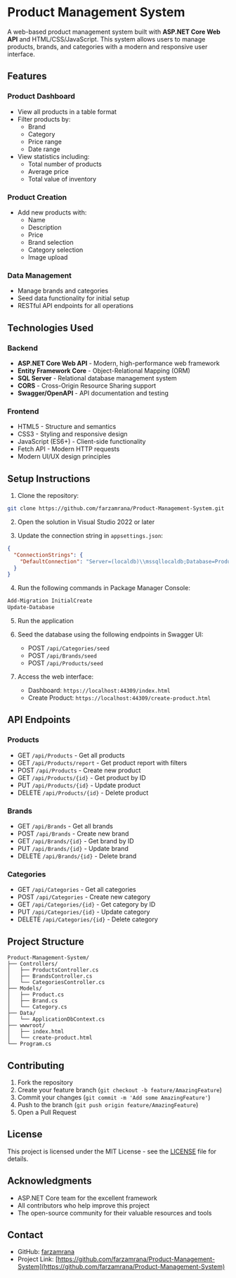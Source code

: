 # Product Management System

A web-based product management system built with **ASP.NET Core Web API** and HTML/CSS/JavaScript. This system allows users to manage products, brands, and categories with a modern and responsive user interface.

## Features

### Product Dashboard
- View all products in a table format
- Filter products by:
  - Brand
  - Category
  - Price range
  - Date range
- View statistics including:
  - Total number of products
  - Average price
  - Total value of inventory

### Product Creation
- Add new products with:
  - Name
  - Description
  - Price
  - Brand selection
  - Category selection
  - Image upload

### Data Management
- Manage brands and categories
- Seed data functionality for initial setup
- RESTful API endpoints for all operations

## Technologies Used

### **Backend**
- **ASP.NET Core Web API** - Modern, high-performance web framework
- **Entity Framework Core** - Object-Relational Mapping (ORM)
- **SQL Server** - Relational database management system
- **CORS** - Cross-Origin Resource Sharing support
- **Swagger/OpenAPI** - API documentation and testing

### Frontend
- HTML5 - Structure and semantics
- CSS3 - Styling and responsive design
- JavaScript (ES6+) - Client-side functionality
- Fetch API - Modern HTTP requests
- Modern UI/UX design principles

## Setup Instructions

1. Clone the repository:
```bash
git clone https://github.com/farzamrana/Product-Management-System.git
```

2. Open the solution in Visual Studio 2022 or later

3. Update the connection string in `appsettings.json`:
```json
{
  "ConnectionStrings": {
    "DefaultConnection": "Server=(localdb)\\mssqllocaldb;Database=ProductManagement;Trusted_Connection=True;MultipleActiveResultSets=true"
  }
}
```

4. Run the following commands in Package Manager Console:
```powershell
Add-Migration InitialCreate
Update-Database
```

5. Run the application

6. Seed the database using the following endpoints in Swagger UI:
   - POST `/api/Categories/seed`
   - POST `/api/Brands/seed`
   - POST `/api/Products/seed`

7. Access the web interface:
   - Dashboard: `https://localhost:44309/index.html`
   - Create Product: `https://localhost:44309/create-product.html`

## API Endpoints

### Products
- GET `/api/Products` - Get all products
- GET `/api/Products/report` - Get product report with filters
- POST `/api/Products` - Create new product
- GET `/api/Products/{id}` - Get product by ID
- PUT `/api/Products/{id}` - Update product
- DELETE `/api/Products/{id}` - Delete product

### Brands
- GET `/api/Brands` - Get all brands
- POST `/api/Brands` - Create new brand
- GET `/api/Brands/{id}` - Get brand by ID
- PUT `/api/Brands/{id}` - Update brand
- DELETE `/api/Brands/{id}` - Delete brand

### Categories
- GET `/api/Categories` - Get all categories
- POST `/api/Categories` - Create new category
- GET `/api/Categories/{id}` - Get category by ID
- PUT `/api/Categories/{id}` - Update category
- DELETE `/api/Categories/{id}` - Delete category

## Project Structure

```
Product-Management-System/
├── Controllers/
│   ├── ProductsController.cs
│   ├── BrandsController.cs
│   └── CategoriesController.cs
├── Models/
│   ├── Product.cs
│   ├── Brand.cs
│   └── Category.cs
├── Data/
│   └── ApplicationDbContext.cs
├── wwwroot/
│   ├── index.html
│   └── create-product.html
└── Program.cs
```

## Contributing

1. Fork the repository
2. Create your feature branch (`git checkout -b feature/AmazingFeature`)
3. Commit your changes (`git commit -m 'Add some AmazingFeature'`)
4. Push to the branch (`git push origin feature/AmazingFeature`)
5. Open a Pull Request

## License

This project is licensed under the MIT License - see the [LICENSE](LICENSE) file for details.

## Acknowledgments

- ASP.NET Core team for the excellent framework
- All contributors who help improve this project
- The open-source community for their valuable resources and tools

## Contact

- GitHub: [farzamrana](https://github.com/farzamrana)
- Project Link: [https://github.com/farzamrana/Product-Management-System](https://github.com/farzamrana/Product-Management-System)
